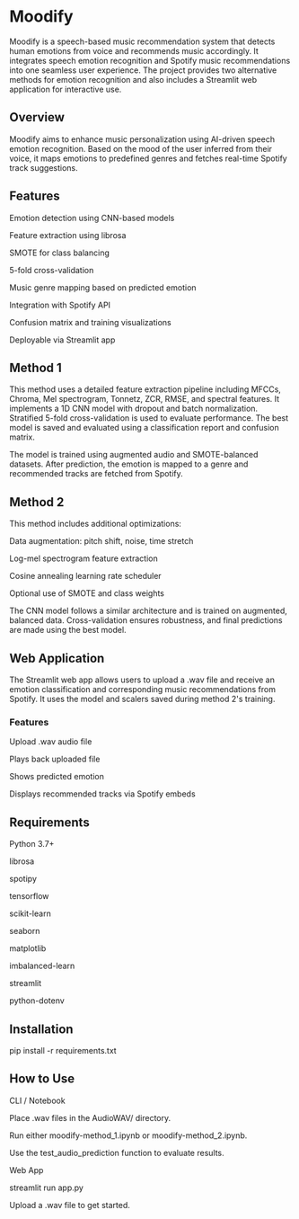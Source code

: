 # Moodify

Moodify is a speech-based music recommendation system that detects human emotions from voice and recommends music accordingly. It integrates speech emotion recognition and Spotify music recommendations into one seamless user experience. The project provides two alternative methods for emotion recognition and also includes a Streamlit web application for interactive use.

## Overview

Moodify aims to enhance music personalization using AI-driven speech emotion recognition. Based on the mood of the user inferred from their voice, it maps emotions to predefined genres and fetches real-time Spotify track suggestions.

## Features

Emotion detection using CNN-based models

Feature extraction using librosa

SMOTE for class balancing

5-fold cross-validation

Music genre mapping based on predicted emotion

Integration with Spotify API

Confusion matrix and training visualizations

Deployable via Streamlit app

## Method 1

This method uses a detailed feature extraction pipeline including MFCCs, Chroma, Mel spectrogram, Tonnetz, ZCR, RMSE, and spectral features. It implements a 1D CNN model with dropout and batch normalization. Stratified 5-fold cross-validation is used to evaluate performance. The best model is saved and evaluated using a classification report and confusion matrix.

The model is trained using augmented audio and SMOTE-balanced datasets. After prediction, the emotion is mapped to a genre and recommended tracks are fetched from Spotify.

## Method 2

This method includes additional optimizations:

Data augmentation: pitch shift, noise, time stretch

Log-mel spectrogram feature extraction

Cosine annealing learning rate scheduler

Optional use of SMOTE and class weights

The CNN model follows a similar architecture and is trained on augmented, balanced data. Cross-validation ensures robustness, and final predictions are made using the best model.

## Web Application

The Streamlit web app allows users to upload a .wav file and receive an emotion classification and corresponding music recommendations from Spotify. It uses the model and scalers saved during method 2's training.

### Features

Upload .wav audio file

Plays back uploaded file

Shows predicted emotion

Displays recommended tracks via Spotify embeds

## Requirements

Python 3.7+

librosa

spotipy

tensorflow

scikit-learn

seaborn

matplotlib

imbalanced-learn

streamlit

python-dotenv

## Installation

pip install -r requirements.txt

## How to Use

CLI / Notebook

Place .wav files in the AudioWAV/ directory.

Run either moodify-method_1.ipynb or moodify-method_2.ipynb.

Use the test_audio_prediction function to evaluate results.

Web App

streamlit run app.py

Upload a .wav file to get started.


